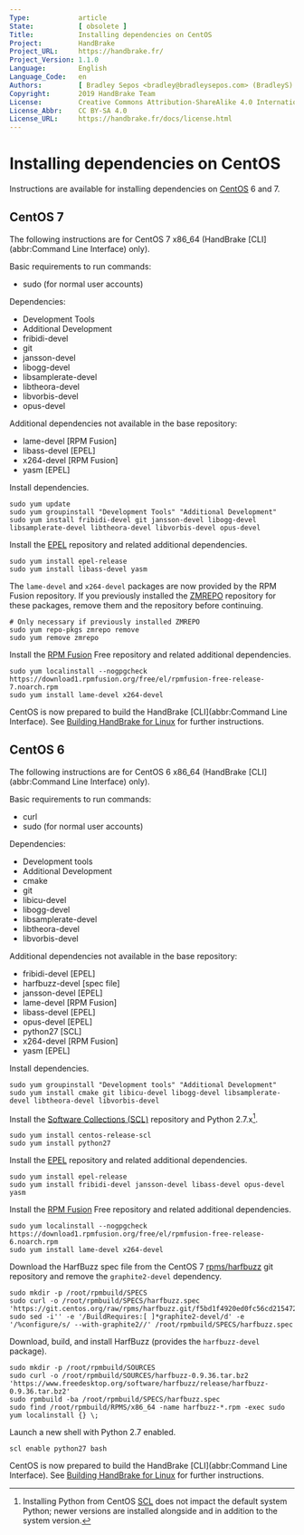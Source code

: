```yaml
---
Type:            article
State:           [ obsolete ]
Title:           Installing dependencies on CentOS
Project:         HandBrake
Project_URL:     https://handbrake.fr/
Project_Version: 1.1.0
Language:        English
Language_Code:   en
Authors:         [ Bradley Sepos <bradley@bradleysepos.com> (BradleyS) ]
Copyright:       2019 HandBrake Team
License:         Creative Commons Attribution-ShareAlike 4.0 International
License_Abbr:    CC BY-SA 4.0
License_URL:     https://handbrake.fr/docs/license.html
---
```


Installing dependencies on CentOS
=================================

Instructions are available for installing dependencies on [CentOS](https://centos.org) 6 and 7.

## CentOS 7

The following instructions are for CentOS 7 x86_64 (HandBrake [CLI](abbr:Command Line Interface) only).

Basic requirements to run commands:

- sudo (for normal user accounts)

Dependencies:

- Development Tools
- Additional Development
- fribidi-devel
- git
- jansson-devel
- libogg-devel
- libsamplerate-devel
- libtheora-devel
- libvorbis-devel
- opus-devel

Additional dependencies not available in the base repository:

- lame-devel [RPM Fusion]
- libass-devel [EPEL]
- x264-devel [RPM Fusion]
- yasm [EPEL]

Install dependencies.

    sudo yum update
    sudo yum groupinstall "Development Tools" "Additional Development"
    sudo yum install fribidi-devel git jansson-devel libogg-devel libsamplerate-devel libtheora-devel libvorbis-devel opus-devel

Install the [EPEL](https://fedoraproject.org/wiki/EPEL) repository and related additional dependencies.

    sudo yum install epel-release
    sudo yum install libass-devel yasm

The `lame-devel` and `x264-devel` packages are now provided by the RPM Fusion repository. If you previously installed the [ZMREPO](https://zmrepo.zoneminder.com) repository for these packages, remove them and the repository before continuing.

    # Only necessary if previously installed ZMREPO
    sudo yum repo-pkgs zmrepo remove
    sudo yum remove zmrepo

Install the [RPM Fusion](http://rpmfusion.org) Free repository and related additional dependencies.

    sudo yum localinstall --nogpgcheck https://download1.rpmfusion.org/free/el/rpmfusion-free-release-7.noarch.rpm
    sudo yum install lame-devel x264-devel

CentOS is now prepared to build the HandBrake [CLI](abbr:Command Line Interface). See [Building HandBrake for Linux](build-linux.html) for further instructions.

## CentOS 6

The following instructions are for CentOS 6 x86_64 (HandBrake [CLI](abbr:Command Line Interface) only).

Basic requirements to run commands:

- curl
- sudo (for normal user accounts)

Dependencies:

- Development tools
- Additional Development
- cmake
- git
- libicu-devel
- libogg-devel
- libsamplerate-devel
- libtheora-devel
- libvorbis-devel

Additional dependencies not available in the base repository:

- fribidi-devel [EPEL]
- harfbuzz-devel [spec file]
- jansson-devel [EPEL]
- lame-devel [RPM Fusion]
- libass-devel [EPEL]
- opus-devel [EPEL]
- python27 [SCL]
- x264-devel [RPM Fusion]
- yasm [EPEL]

Install dependencies.

    sudo yum groupinstall "Development tools" "Additional Development"
    sudo yum install cmake git libicu-devel libogg-devel libsamplerate-devel libtheora-devel libvorbis-devel

Install the [Software Collections (SCL)](https://wiki.centos.org/AdditionalResources/Repositories/SCL) repository and Python 2.7.x[^python-centos-6].

    sudo yum install centos-release-scl
    sudo yum install python27

Install the [EPEL](https://fedoraproject.org/wiki/EPEL) repository and related additional dependencies.

    sudo yum install epel-release
    sudo yum install fribidi-devel jansson-devel libass-devel opus-devel yasm

Install the [RPM Fusion](http://rpmfusion.org) Free repository and related additional dependencies.

    sudo yum localinstall --nogpgcheck https://download1.rpmfusion.org/free/el/rpmfusion-free-release-6.noarch.rpm
    sudo yum install lame-devel x264-devel

Download the HarfBuzz spec file from the CentOS 7 [rpms/harfbuzz](https://git.centos.org/summary/rpms!harfbuzz.git) git repository and remove the `graphite2-devel` dependency.

    sudo mkdir -p /root/rpmbuild/SPECS
    sudo curl -o /root/rpmbuild/SPECS/harfbuzz.spec 'https://git.centos.org/raw/rpms/harfbuzz.git/f5bd1f4920ed0fc56cd21547294f7c34deeb4e4f/SPECS!harfbuzz.spec'
    sudo sed -i'' -e '/BuildRequires:[ ]*graphite2-devel/d' -e '/%configure/s/ --with-graphite2//' /root/rpmbuild/SPECS/harfbuzz.spec

Download, build, and install HarfBuzz (provides the `harfbuzz-devel` package).

    sudo mkdir -p /root/rpmbuild/SOURCES
    sudo curl -o /root/rpmbuild/SOURCES/harfbuzz-0.9.36.tar.bz2 'https://www.freedesktop.org/software/harfbuzz/release/harfbuzz-0.9.36.tar.bz2'
    sudo rpmbuild -ba /root/rpmbuild/SPECS/harfbuzz.spec
    sudo find /root/rpmbuild/RPMS/x86_64 -name harfbuzz-*.rpm -exec sudo yum localinstall {} \;

Launch a new shell with Python 2.7 enabled.

    scl enable python27 bash

CentOS is now prepared to build the HandBrake [CLI](abbr:Command Line Interface). See [Building HandBrake for Linux](build-linux.html) for further instructions.

[^python-centos-6]: Installing Python from CentOS [SCL](https://wiki.centos.org/AdditionalResources/Repositories/SCL) does not impact the default system Python; newer versions are installed alongside and in addition to the system version.
